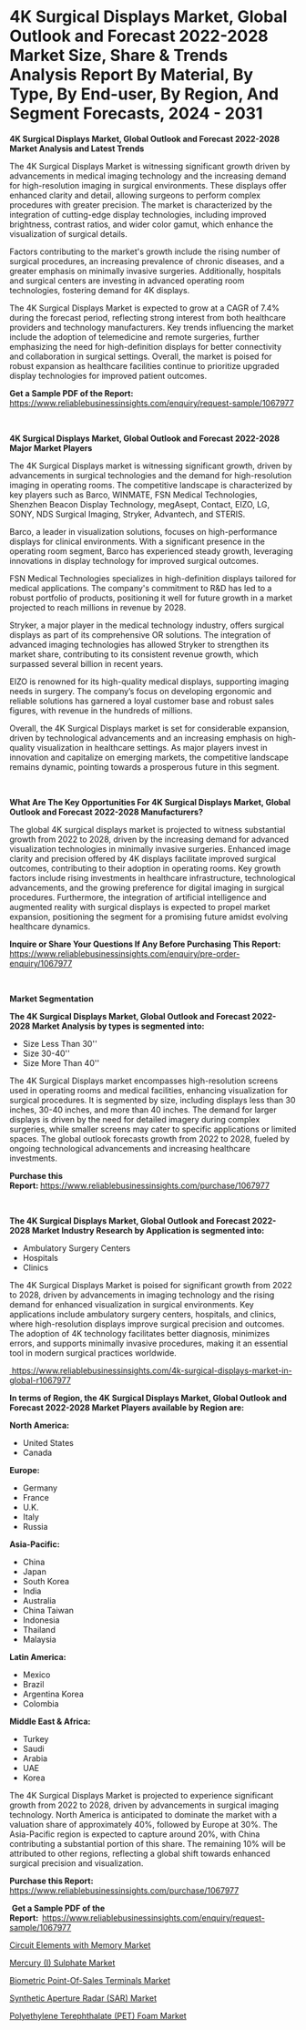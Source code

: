<p><h1>4K Surgical Displays Market, Global Outlook and Forecast 2022-2028 Market Size, Share & Trends Analysis Report By Material, By Type, By End-user, By Region, And Segment Forecasts, 2024 - 2031</h1></p><p><strong>4K Surgical Displays Market, Global Outlook and Forecast 2022-2028 Market Analysis and Latest Trends</strong></p>
<p><p>The 4K Surgical Displays Market is witnessing significant growth driven by advancements in medical imaging technology and the increasing demand for high-resolution imaging in surgical environments. These displays offer enhanced clarity and detail, allowing surgeons to perform complex procedures with greater precision. The market is characterized by the integration of cutting-edge display technologies, including improved brightness, contrast ratios, and wider color gamut, which enhance the visualization of surgical details.</p><p>Factors contributing to the market's growth include the rising number of surgical procedures, an increasing prevalence of chronic diseases, and a greater emphasis on minimally invasive surgeries. Additionally, hospitals and surgical centers are investing in advanced operating room technologies, fostering demand for 4K displays.</p><p>The 4K Surgical Displays Market is expected to grow at a CAGR of 7.4% during the forecast period, reflecting strong interest from both healthcare providers and technology manufacturers. Key trends influencing the market include the adoption of telemedicine and remote surgeries, further emphasizing the need for high-definition displays for better connectivity and collaboration in surgical settings. Overall, the market is poised for robust expansion as healthcare facilities continue to prioritize upgraded display technologies for improved patient outcomes.</p></p>
<p><strong>Get a Sample PDF of the Report:&nbsp;</strong> <a href="https://www.reliablebusinessinsights.com/enquiry/request-sample/1067977?utm_campaign=102&utm_medium=2&utm_source=Github&utm_content=ia&utm_term=11102024&utm_id=4k-surgical-displays-market-global-outlook-and-forecast-2022-2028">https://www.reliablebusinessinsights.com/enquiry/request-sample/1067977</a></p>
<p>&nbsp;</p>
<p><strong>4K Surgical Displays Market, Global Outlook and Forecast 2022-2028 Major Market Players</strong></p>
<p><p>The 4K Surgical Displays market is witnessing significant growth, driven by advancements in surgical technologies and the demand for high-resolution imaging in operating rooms. The competitive landscape is characterized by key players such as Barco, WINMATE, FSN Medical Technologies, Shenzhen Beacon Display Technology, megAsept, Contact, EIZO, LG, SONY, NDS Surgical Imaging, Stryker, Advantech, and STERIS.</p><p>Barco, a leader in visualization solutions, focuses on high-performance displays for clinical environments. With a significant presence in the operating room segment, Barco has experienced steady growth, leveraging innovations in display technology for improved surgical outcomes.</p><p>FSN Medical Technologies specializes in high-definition displays tailored for medical applications. The company's commitment to R&D has led to a robust portfolio of products, positioning it well for future growth in a market projected to reach millions in revenue by 2028.</p><p>Stryker, a major player in the medical technology industry, offers surgical displays as part of its comprehensive OR solutions. The integration of advanced imaging technologies has allowed Stryker to strengthen its market share, contributing to its consistent revenue growth, which surpassed several billion in recent years.</p><p>EIZO is renowned for its high-quality medical displays, supporting imaging needs in surgery. The company’s focus on developing ergonomic and reliable solutions has garnered a loyal customer base and robust sales figures, with revenue in the hundreds of millions.</p><p>Overall, the 4K Surgical Displays market is set for considerable expansion, driven by technological advancements and an increasing emphasis on high-quality visualization in healthcare settings. As major players invest in innovation and capitalize on emerging markets, the competitive landscape remains dynamic, pointing towards a prosperous future in this segment.</p></p>
<p>&nbsp;</p>
<p><strong>What Are The Key Opportunities For 4K Surgical Displays Market, Global Outlook and Forecast 2022-2028 Manufacturers?</strong></p>
<p><p>The global 4K surgical displays market is projected to witness substantial growth from 2022 to 2028, driven by the increasing demand for advanced visualization technologies in minimally invasive surgeries. Enhanced image clarity and precision offered by 4K displays facilitate improved surgical outcomes, contributing to their adoption in operating rooms. Key growth factors include rising investments in healthcare infrastructure, technological advancements, and the growing preference for digital imaging in surgical procedures. Furthermore, the integration of artificial intelligence and augmented reality with surgical displays is expected to propel market expansion, positioning the segment for a promising future amidst evolving healthcare dynamics.</p></p>
<p><strong>Inquire or Share Your Questions If Any Before Purchasing This Report:</strong> <a href="https://www.reliablebusinessinsights.com/enquiry/pre-order-enquiry/1067977?utm_campaign=102&utm_medium=2&utm_source=Github&utm_content=ia&utm_term=11102024&utm_id=4k-surgical-displays-market-global-outlook-and-forecast-2022-2028">https://www.reliablebusinessinsights.com/enquiry/pre-order-enquiry/1067977</a></p>
<p>&nbsp;</p>
<p><strong>Market Segmentation</strong></p>
<p><strong>The 4K Surgical Displays Market, Global Outlook and Forecast 2022-2028 Market Analysis by types is segmented into:</strong></p>
<p><ul><li>Size Less Than 30''</li><li>Size 30-40''</li><li>Size More Than 40''</li></ul></p>
<p><p>The 4K Surgical Displays market encompasses high-resolution screens used in operating rooms and medical facilities, enhancing visualization for surgical procedures. It is segmented by size, including displays less than 30 inches, 30-40 inches, and more than 40 inches. The demand for larger displays is driven by the need for detailed imagery during complex surgeries, while smaller screens may cater to specific applications or limited spaces. The global outlook forecasts growth from 2022 to 2028, fueled by ongoing technological advancements and increasing healthcare investments.</p></p>
<p><strong>Purchase this Report:&nbsp;</strong><a href="https://www.reliablebusinessinsights.com/purchase/1067977?utm_campaign=102&utm_medium=2&utm_source=Github&utm_content=ia&utm_term=11102024&utm_id=4k-surgical-displays-market-global-outlook-and-forecast-2022-2028">https://www.reliablebusinessinsights.com/purchase/1067977</a></p>
<p>&nbsp;</p>
<p><strong>The 4K Surgical Displays Market, Global Outlook and Forecast 2022-2028 Market Industry Research by Application is segmented into:</strong></p>
<p><ul><li>Ambulatory Surgery Centers</li><li>Hospitals</li><li>Clinics</li></ul></p>
<p><p>The 4K Surgical Displays Market is poised for significant growth from 2022 to 2028, driven by advancements in imaging technology and the rising demand for enhanced visualization in surgical environments. Key applications include ambulatory surgery centers, hospitals, and clinics, where high-resolution displays improve surgical precision and outcomes. The adoption of 4K technology facilitates better diagnosis, minimizes errors, and supports minimally invasive procedures, making it an essential tool in modern surgical practices worldwide.</p></p>
<p><a href="https://www.reliablebusinessinsights.com/4k-surgical-displays-market-in-global-r1067977?utm_campaign=102&utm_medium=2&utm_source=Github&utm_content=ia&utm_term=11102024&utm_id=4k-surgical-displays-market-global-outlook-and-forecast-2022-2028">&nbsp;https://www.reliablebusinessinsights.com/4k-surgical-displays-market-in-global-r1067977</a></p>
<p><strong>In terms of Region, the 4K Surgical Displays Market, Global Outlook and Forecast 2022-2028 Market Players available by Region are:</strong></p>
<p>
    <p> <strong> North America: </strong>
        <ul>
            <li>United States</li>
            <li>Canada</li>
        </ul>
        </p> 
    <p> <strong> Europe: </strong>
        <ul>
            <li>Germany</li>
            <li>France</li>
            <li>U.K.</li>
            <li>Italy</li>
            <li>Russia</li>
        </ul>
        </p> 
    <p> <strong> Asia-Pacific: </strong>
        <ul>
            <li>China</li>
            <li>Japan</li>
            <li>South Korea</li>
            <li>India</li>
            <li>Australia</li>
            <li>China Taiwan</li>
            <li>Indonesia</li>
            <li>Thailand</li>
            <li>Malaysia</li>
        </ul>
        </p> 
    <p> <strong> Latin America: </strong>
        <ul>
            <li>Mexico</li>
            <li>Brazil</li>
            <li>Argentina Korea</li>
            <li>Colombia</li>
        </ul>
        </p> 
    <p> <strong> Middle East & Africa: </strong>
        <ul>
            <li>Turkey</li>
            <li>Saudi</li>
            <li>Arabia</li>
            <li>UAE</li>
            <li>Korea</li>
        </ul>
    </p>
    </p>
<p><p>The 4K Surgical Displays Market is projected to experience significant growth from 2022 to 2028, driven by advancements in surgical imaging technology. North America is anticipated to dominate the market with a valuation share of approximately 40%, followed by Europe at 30%. The Asia-Pacific region is expected to capture around 20%, with China contributing a substantial portion of this share. The remaining 10% will be attributed to other regions, reflecting a global shift towards enhanced surgical precision and visualization.</p></p>
<p><strong>Purchase this Report: </strong><a href="https://www.reliablebusinessinsights.com/purchase/1067977?utm_campaign=102&utm_medium=2&utm_source=Github&utm_content=ia&utm_term=11102024&utm_id=4k-surgical-displays-market-global-outlook-and-forecast-2022-2028">https://www.reliablebusinessinsights.com/purchase/1067977</a></p>
<p>&nbsp;<strong>Get a Sample PDF of the Report:&nbsp;&nbsp;</strong><a href="https://www.reliablebusinessinsights.com/enquiry/request-sample/1067977?utm_campaign=102&utm_medium=2&utm_source=Github&utm_content=ia&utm_term=11102024&utm_id=4k-surgical-displays-market-global-outlook-and-forecast-2022-2028">https://www.reliablebusinessinsights.com/enquiry/request-sample/1067977</a></p>
<p><strong></strong></p>
<p><p><a href="https://www.linkedin.com/pulse/circuit-elements-memory-market-size-type-titanium-dioxide-myd9e?utm_campaign=102&utm_medium=2&utm_source=Github&utm_content=ia&utm_term=11102024&utm_id=4k-surgical-displays-market-global-outlook-and-forecast-2022-2028">Circuit Elements with Memory Market</a></p><p><a href="https://www.linkedin.com/pulse/mercury-i-sulphate-momentum-charting-75-cagr-path-2024-2031-ebrwe?utm_campaign=102&utm_medium=2&utm_source=Github&utm_content=ia&utm_term=11102024&utm_id=4k-surgical-displays-market-global-outlook-and-forecast-2022-2028">Mercury (I) Sulphate Market</a></p><p><a href="https://issuu.com/reportprime-2/docs/biometric-point-of-sales-terminals-_d464f6f3ac259e?utm_campaign=102&utm_medium=2&utm_source=Github&utm_content=ia&utm_term=11102024&utm_id=4k-surgical-displays-market-global-outlook-and-forecast-2022-2028">Biometric Point-Of-Sales Terminals Market</a></p><p><a href="https://issuu.com/reportprime-2/docs/synthetic-aperture-radar-sar-market_dc057fa89f1fbb?utm_campaign=102&utm_medium=2&utm_source=Github&utm_content=ia&utm_term=11102024&utm_id=4k-surgical-displays-market-global-outlook-and-forecast-2022-2028">Synthetic Aperture Radar (SAR) Market</a></p><p><a href="https://www.linkedin.com/pulse/polyethylene-terephthalate-pet-foam-market-revolution-2024-2031-xalac?utm_campaign=102&utm_medium=2&utm_source=Github&utm_content=ia&utm_term=11102024&utm_id=4k-surgical-displays-market-global-outlook-and-forecast-2022-2028">Polyethylene Terephthalate (PET) Foam Market</a></p></p>